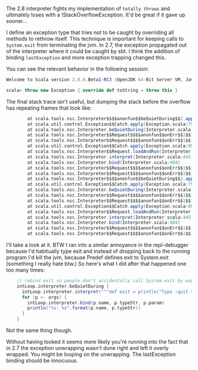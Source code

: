 The 2.8 interpreter fights my implementation of `totally throws` and ultimately loses with a !StackOverflowException.  It'd be great if it gave up sooner...

I define an exception type that tries not to be caught by overriding all methods to rethrow itself.  This technique is important for keeping calls to `System.exit` from terminating the jvm.  In 2.7, the exception propagated out of the interpreter where it could be caught by sbt.  I think the addition of binding `lastException` and more exception trapping changed this.

You can see the relevant behavior in the following session:
```scala
Welcome to Scala version 2.8.0.Beta1-RC3 (OpenJDK 64-Bit Server VM, Java 1.6.0_0).

scala> throw new Exception { override def toString = throw this }
```

The final stack trace isn't useful, but dumping the stack before the overflow has repeating frames that look like:

```scala
        at scala.tools.nsc.Interpreter$$$$anonfun$$beQuietDuring$$2.apply(Interpreter.scala:102)                         
        at scala.util.control.Exception$$Catch.apply(Exception.scala:79)                                              
        at scala.tools.nsc.Interpreter.beQuietDuring(Interpreter.scala:100)                                          
        at scala.tools.nsc.Interpreter$$Request$$$$anonfun$$onErr$$1$$1.apply(Interpreter.scala:792)                       
        at scala.tools.nsc.Interpreter$$Request$$$$anonfun$$onErr$$1$$1.apply(Interpreter.scala:791)                       
        at scala.util.control.Exception$$Catch.apply(Exception.scala:80)                                              
        at scala.tools.nsc.Interpreter$$Request.loadAndRun(Interpreter.scala:796)                                     
        at scala.tools.nsc.Interpreter.interpret(Interpreter.scala:445)                                              
        at scala.tools.nsc.Interpreter.bind(Interpreter.scala:484)                                                   
        at scala.tools.nsc.Interpreter$$Request$$$$anonfun$$onErr$$1$$1$$$$anonfun$$apply$$11.apply(Interpreter.scala:792)     
        at scala.tools.nsc.Interpreter$$Request$$$$anonfun$$onErr$$1$$1$$$$anonfun$$apply$$11.apply(Interpreter.scala:792)     
        at scala.tools.nsc.Interpreter$$$$anonfun$$beQuietDuring$$2.apply(Interpreter.scala:102)                         
        at scala.util.control.Exception$$Catch.apply(Exception.scala:79)                                              
        at scala.tools.nsc.Interpreter.beQuietDuring(Interpreter.scala:100)                                          
        at scala.tools.nsc.Interpreter$$Request$$$$anonfun$$onErr$$1$$1.apply(Interpreter.scala:792)                       
        at scala.tools.nsc.Interpreter$$Request$$$$anonfun$$onErr$$1$$1.apply(Interpreter.scala:791)                       
        at scala.util.control.Exception$$Catch.apply(Exception.scala:80)                                              
        at scala.tools.nsc.Interpreter$$Request.loadAndRun(Interpreter.scala:796)                                     
        at scala.tools.nsc.Interpreter.interpret(Interpreter.scala:445)                                              
        at scala.tools.nsc.Interpreter.bind(Interpreter.scala:484)                                                   
        at scala.tools.nsc.Interpreter$$Request$$$$anonfun$$onErr$$1$$1$$$$anonfun$$apply$$11.apply(Interpreter.scala:792)     
        at scala.tools.nsc.Interpreter$$Request$$$$anonfun$$onErr$$1$$1$$$$anonfun$$apply$$11.apply(Interpreter.scala:792)
```
I'll take a look at it.  BTW I ran into a similar annoyance in the repl-debugger because I'd habitually type exit and instead of dropping back to the running program I'd kill the jvm, because Predef defines exit to System.exit (something I really hate btw.) So here's what I did after that happened one too many times:
```scala
    // rebind exit so people don't accidentally call System.exit by way of predef
    intLoop.interpreter.beQuietDuring {
      intLoop.interpreter.interpret("""def exit = println("Type :quit to resume program execution.")""")
      for (p <- args) {
        intLoop.interpreter.bind(p.name, p.typeStr, p.param)
        println("%s: %s".format(p.name, p.typeStr))
      }
    }
```
Not the same thing though.

Without having looked it seems more likely you're running into the fact that in 2.7 the exception unwrapping wasn't done right and left it overly wrapped.  You might be looping on the unwrapping.  The lastException binding should be innocuous.
